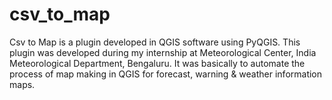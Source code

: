 # csv_to_map
Csv to Map is a plugin developed in QGIS software using PyQGIS.
This plugin was developed during my internship at Meteorological Center, India Meteorological Department, Bengaluru.
It was basically to automate the process of map making in QGIS for forecast, warning & weather information maps.
